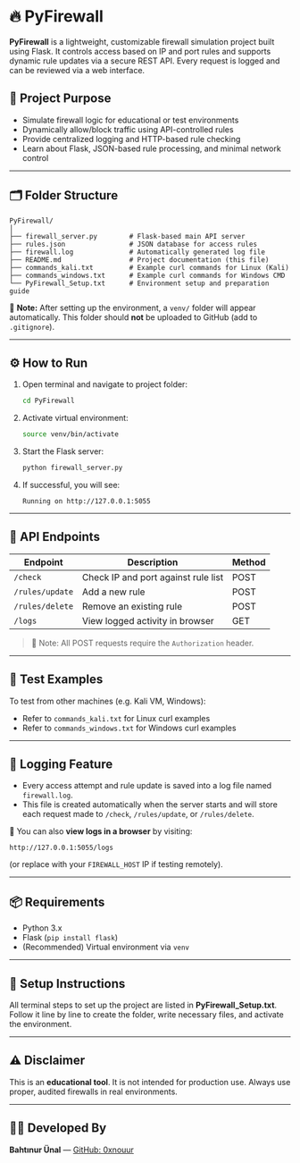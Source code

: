 # 🔥 PyFirewall

**PyFirewall** is a lightweight, customizable firewall simulation project built using Flask. It controls access based on IP and port rules and supports dynamic rule updates via a secure REST API. Every request is logged and can be reviewed via a web interface.

## 🎯 Project Purpose

- Simulate firewall logic for educational or test environments
- Dynamically allow/block traffic using API-controlled rules
- Provide centralized logging and HTTP-based rule checking
- Learn about Flask, JSON-based rule processing, and minimal network control

---

## 🗂️ Folder Structure

```
PyFirewall/
│
├── firewall_server.py        # Flask-based main API server
├── rules.json                # JSON database for access rules
├── firewall.log              # Automatically generated log file
├── README.md                 # Project documentation (this file)
├── commands_kali.txt         # Example curl commands for Linux (Kali)
├── commands_windows.txt      # Example curl commands for Windows CMD
└── PyFirewall_Setup.txt      # Environment setup and preparation guide
```

📁 **Note:** After setting up the environment, a `venv/` folder will appear automatically. This folder should **not** be uploaded to GitHub (add to `.gitignore`).

---

## ⚙️ How to Run

1. Open terminal and navigate to project folder:
   ```bash
   cd PyFirewall
   ```

2. Activate virtual environment:
   ```bash
   source venv/bin/activate
   ```

3. Start the Flask server:
   ```bash
   python firewall_server.py
   ```

4. If successful, you will see:
   ```
   Running on http://127.0.0.1:5055
   ```

---

## 🔐 API Endpoints

| Endpoint        | Description                              | Method |
|----------------|------------------------------------------|--------|
| `/check`       | Check IP and port against rule list      | POST   |
| `/rules/update`| Add a new rule                           | POST   |
| `/rules/delete`| Remove an existing rule                  | POST   |
| `/logs`        | View logged activity in browser          | GET    |

> 🔐 Note: All POST requests require the `Authorization` header.

---

## 🧪 Test Examples

To test from other machines (e.g. Kali VM, Windows):

- Refer to `commands_kali.txt` for Linux curl examples
- Refer to `commands_windows.txt` for Windows curl examples

---

## 📄 Logging Feature

- Every access attempt and rule update is saved into a log file named `firewall.log`.
- This file is created automatically when the server starts and will store each request made to `/check`, `/rules/update`, or `/rules/delete`.

🧭 You can also **view logs in a browser** by visiting:
```
http://127.0.0.1:5055/logs
```
(or replace with your `FIREWALL_HOST` IP if testing remotely).

---

## 📦 Requirements

- Python 3.x
- Flask (`pip install flask`)
- (Recommended) Virtual environment via `venv`

---

## 📘 Setup Instructions

All terminal steps to set up the project are listed in **PyFirewall_Setup.txt**. Follow it line by line to create the folder, write necessary files, and activate the environment.

---

## ⚠️ Disclaimer

This is an **educational tool**. It is not intended for production use. Always use proper, audited firewalls in real environments.

---

## 👩‍💻 Developed By

**Bahtınur Ünal** — [GitHub: 0xnouur](https://github.com/0xnuorr)
